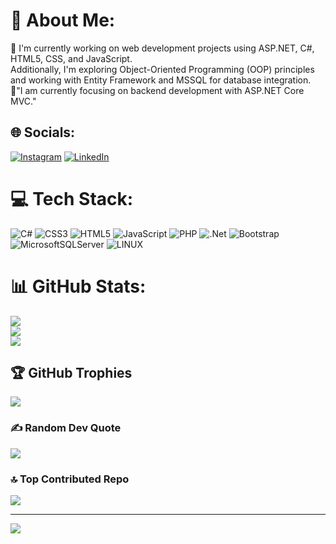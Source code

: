 # 💫 About Me:
🔭 I'm currently working on web development projects using ASP.NET, C#, HTML5, CSS, and JavaScript. <br>Additionally, I'm exploring Object-Oriented Programming (OOP) principles and working with Entity Framework and MSSQL for database integration.<br>🌱"I am currently focusing on backend development with ASP.NET Core MVC."


## 🌐 Socials:
[![Instagram](https://img.shields.io/badge/Instagram-%23E4405F.svg?logo=Instagram&logoColor=white)](https://instagram.com/koraybapoglu) [![LinkedIn](https://img.shields.io/badge/LinkedIn-%230077B5.svg?logo=linkedin&logoColor=white)](https://linkedin.com/in/koraybapoglu) 

# 💻 Tech Stack:
![C#](https://img.shields.io/badge/c%23-%23239120.svg?style=for-the-badge&logo=c-sharp&logoColor=white) ![CSS3](https://img.shields.io/badge/css3-%231572B6.svg?style=for-the-badge&logo=css3&logoColor=white) ![HTML5](https://img.shields.io/badge/html5-%23E34F26.svg?style=for-the-badge&logo=html5&logoColor=white) ![JavaScript](https://img.shields.io/badge/javascript-%23323330.svg?style=for-the-badge&logo=javascript&logoColor=%23F7DF1E) ![PHP](https://img.shields.io/badge/php-%23777BB4.svg?style=for-the-badge&logo=php&logoColor=white) ![.Net](https://img.shields.io/badge/.NET-5C2D91?style=for-the-badge&logo=.net&logoColor=white) ![Bootstrap](https://img.shields.io/badge/bootstrap-%23563D7C.svg?style=for-the-badge&logo=bootstrap&logoColor=white) ![MicrosoftSQLServer](https://img.shields.io/badge/Microsoft%20SQL%20Sever-CC2927?style=for-the-badge&logo=microsoft%20sql%20server&logoColor=white) ![LINUX](https://img.shields.io/badge/Linux-FCC624?style=for-the-badge&logo=linux&logoColor=black)
# 📊 GitHub Stats:
![](https://github-readme-stats.vercel.app/api?username=koraybapoglu&theme=tokyonight&hide_border=false&include_all_commits=true&count_private=true)<br/>
![](https://github-readme-streak-stats.herokuapp.com/?user=koraybapoglu&theme=tokyonight&hide_border=false)<br/>
![](https://github-readme-stats.vercel.app/api/top-langs/?username=koraybapoglu&theme=tokyonight&hide_border=false&include_all_commits=true&count_private=true&layout=compact)

## 🏆 GitHub Trophies
![](https://github-profile-trophy.vercel.app/?username=koraybapoglu&theme=radical&no-frame=false&no-bg=true&margin-w=4)

### ✍️ Random Dev Quote
![](https://quotes-github-readme.vercel.app/api?type=horizontal&theme=radical)

### 🔝 Top Contributed Repo
![](https://github-contributor-stats.vercel.app/api?username=koraybapoglu&limit=5&theme=dark&combine_all_yearly_contributions=true)

---
[![](https://visitcount.itsvg.in/api?id=koraybapoglu&icon=0&color=0)](https://visitcount.itsvg.in)

<!-- Proudly created with GPRM ( https://gprm.itsvg.in ) -->
